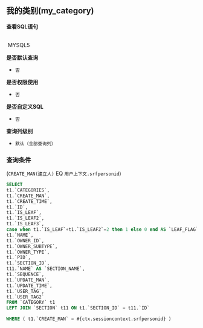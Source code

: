 ## 我的类别(my_category) <!-- {docsify-ignore-all} -->



<p class="panel-title"><b>查看SQL语句</b></p>
<br>

<el-row>
&nbsp;<el-tag @click="MYSQL5 = true">MYSQL5</el-tag>
</el-row>

<br>
<p class="panel-title"><b>是否默认查询</b></p>

* `否`

<p class="panel-title"><b>是否权限使用</b></p>

* `否`

<p class="panel-title"><b>是否自定义SQL</b></p>

* `否`

<p class="panel-title"><b>查询列级别</b></p>

* `默认（全部查询列）`



### 查询条件

(`CREATE_MAN(建立人)` EQ `用户上下文.srfpersonid`)





<el-dialog v-model="MYSQL5" title="MYSQL5">

```sql
SELECT
t1.`CATEGORIES`,
t1.`CREATE_MAN`,
t1.`CREATE_TIME`,
t1.`ID`,
t1.`IS_LEAF`,
t1.`IS_LEAF2`,
t1.`IS_LEAF3`,
case when t1.`IS_LEAF`+t1.`IS_LEAF2`=2 then 1 else 0 end AS `LEAF_FLAG`,
t1.`NAME`,
t1.`OWNER_ID`,
t1.`OWNER_SUBTYPE`,
t1.`OWNER_TYPE`,
t1.`PID`,
t1.`SECTION_ID`,
t11.`NAME` AS `SECTION_NAME`,
t1.`SEQUENCE`,
t1.`UPDATE_MAN`,
t1.`UPDATE_TIME`,
t1.`USER_TAG`,
t1.`USER_TAG2`
FROM `CATEGORY` t1 
LEFT JOIN `SECTION` t11 ON t1.`SECTION_ID` = t11.`ID` 

WHERE ( t1.`CREATE_MAN` = #{ctx.sessioncontext.srfpersonid} )
```

</el-dialog>

<script>
 const { createApp } = Vue
  createApp({
    data() {
      return {
                MYSQL5 : false
        
      }
    },
    methods: {
    }
  }).use(ElementPlus).mount('#app')
</script>